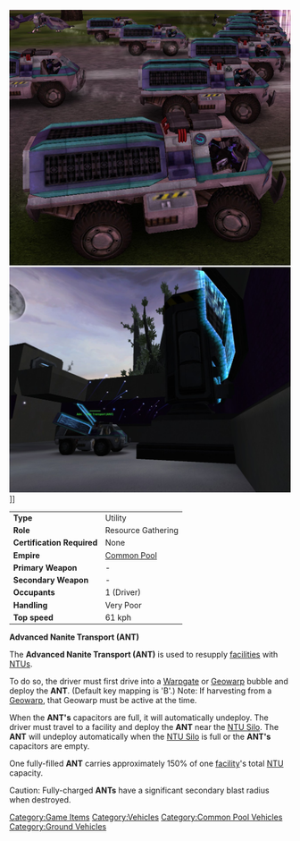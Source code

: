 ![](images/Ant.jpg "fig:Ant.jpg") ![](images/ANTatSilo.jpg "fig:ANTatSilo.jpg")\]\]

|                            |                                          |
| -------------------------- | ---------------------------------------- |
| **Type**                   | Utility                                  |
| **Role**                   | Resource Gathering                       |
| **Certification Required** | None                                     |
| **Empire**                 | [Common Pool](Common_Pool.md) |
| **Primary Weapon**         | \-                                       |
| **Secondary Weapon**       | \-                                       |
| **Occupants**              | 1 (Driver)                               |
| **Handling**               | Very Poor                                |
| **Top speed**              | 61 kph                                   |

**Advanced Nanite Transport (ANT)**

The **Advanced Nanite Transport (ANT)** is used to resupply
[facilities](facilities.md) with [NTUs](NTU.md).

To do so, the driver must first drive into a
[Warpgate](Warpgate.md) or [Geowarp](Geowarp.md) bubble
and deploy the **ANT**. (Default key mapping is 'B'.) Note: If
harvesting from a [Geowarp](Geowarp.md), that Geowarp must be
active at the time.

When the **ANT's** capacitors are full, it will automatically undeploy.
The driver must travel to a facility and deploy the **ANT** near the
[NTU Silo](NTU_Silo.md). The **ANT** will undeploy automatically
when the [NTU Silo](NTU_Silo.md) is full or the **ANT's**
capacitors are empty.

One fully-filled **ANT** carries approximately 150% of one
[facility](facilities.md)'s total [NTU](NTU.md)
capacity.

Caution: Fully-charged **ANTs** have a significant secondary blast
radius when destroyed.

[Category:Game Items](Category:Game_Items.md)
[Category:Vehicles](Category:Vehicles.md) [Category:Common Pool
Vehicles](Category:Common_Pool_Vehicles.md) [Category:Ground
Vehicles](Category:Ground_Vehicles.md)
